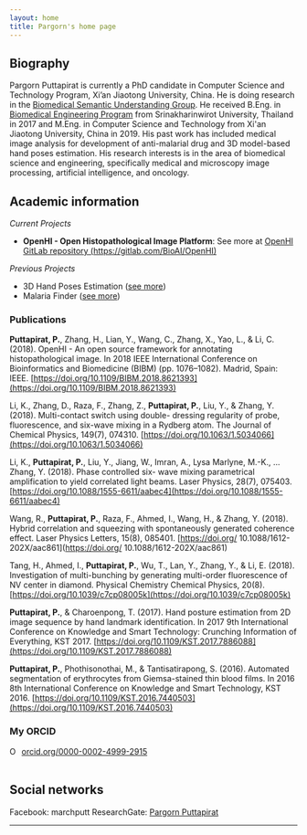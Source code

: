 ```yaml
---
layout: home
title: Pargorn's home page
---
```


## Biography
Pargorn Puttapirat is currently a PhD candidate in Computer Science and Technology Program, Xi’an Jiaotong University, China. He is doing research in the [Biomedical Semantic Understanding Group](http://chenli.group). He received B.Eng. in [Biomedical Engineering Program](http://bme.eng.swu.ac.th/) from Srinakharinwirot University, Thailand in 2017 and M.Eng. in Computer Science and Technology from Xi'an Jiaotong University, China in 2019. His past work has included medical image analysis for development of anti-malarial drug and 3D model-based hand poses estimation. His research interests is in the area of biomedical science and engineering, specifically medical and microscopy image processing, artificial intelligence, and oncology. 

## Academic information
_Current Projects_
- **OpenHI - Open Histopathological Image Platform**: 
  See more at [OpenHI GitLab repository (https://gitlab.com/BioAI/OpenHI)](https://gitlab.com/BioAI/OpenHI)

_Previous Projects_
- 3D Hand Poses Estimation ([see more](/3dhand/))
- Malaria Finder ([see more](/malariafinder/))

### Publications
**Puttapirat, P.**, Zhang, H., Lian, Y., Wang, C., Zhang, X., Yao, L., & Li, C. (2018). OpenHI - An open source framework for annotating histopathological image. In 2018 IEEE International Conference on Bioinformatics and Biomedicine (BIBM) (pp. 1076–1082). Madrid, Spain: IEEE. [https://doi.org/10.1109/BIBM.2018.8621393](https://doi.org/10.1109/BIBM.2018.8621393)

Li, K., Zhang, D., Raza, F., Zhang, Z., **Puttapirat, P.**, Liu, Y., & Zhang, Y. (2018). Multi-contact switch using double- dressing regularity of probe, fluorescence, and six-wave mixing in a Rydberg atom. The Journal of Chemical Physics, 149(7), 074310. [https://doi.org/10.1063/1.5034066](https://doi.org/10.1063/1.5034066)

Li, K., **Puttapirat, P.**, Liu, Y., Jiang, W., Imran, A., Lysa Marlyne, M.-K., ... Zhang, Y. (2018). Phase controlled six- wave mixing parametrical amplification to yield correlated light beams. Laser Physics, 28(7), 075403. [https://doi.org/10.1088/1555-6611/aabec4](https://doi.org/10.1088/1555-6611/aabec4)

Wang, R., **Puttapirat, P.**, Raza, F., Ahmed, I., Wang, H., & Zhang, Y. (2018). Hybrid correlation and squeezing with spontaneously generated coherence effect. Laser Physics Letters, 15(8), 085401. [https://doi.org/ 10.1088/1612-202X/aac861](https://doi.org/ 10.1088/1612-202X/aac861)

Tang, H., Ahmed, I., **Puttapirat, P.**, Wu, T., Lan, Y., Zhang, Y., & Li, E. (2018). Investigation of multi-bunching by generating multi-order fluorescence of NV center in diamond. Physical Chemistry Chemical Physics, 20(8). [https://doi.org/10.1039/c7cp08005k](https://doi.org/10.1039/c7cp08005k)

**Puttapirat, P.**, & Charoenpong, T. (2017). Hand posture estimation from 2D image sequence by hand landmark identification. In 2017 9th International Conference on Knowledge and Smart Technology: Crunching Information of Everything, KST 2017. [https://doi.org/10.1109/KST.2017.7886088](https://doi.org/10.1109/KST.2017.7886088)

**Puttapirat, P.**, Phothisonothai, M., & Tantisatirapong, S. (2016). Automated segmentation of erythrocytes from Giemsa-stained thin blood films. In 2016 8th International Conference on Knowledge and Smart Technology, KST 2016. [https://doi.org/10.1109/KST.2016.7440503](https://doi.org/10.1109/KST.2016.7440503)

### My ORCID
<div itemscope itemtype="https://schema.org/Person"><a itemprop="sameAs" content="https://orcid.org/0000-0002-4999-2915" href="https://orcid.org/0000-0002-4999-2915" target="orcid.widget" rel="noopener noreferrer" style="vertical-align:top;"><img src="https://orcid.org/sites/default/files/images/orcid_16x16.png" style="width:1em;margin-right:.5em;" alt="ORCID iD icon">orcid.org/0000-0002-4999-2915</a></div>
<br />

## Social networks
Facebook: marchputt
ResearchGate: [Pargorn Puttapirat](https://www.researchgate.net/profile/Pargorn_Puttapirat)

-----
